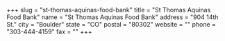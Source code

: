 +++
slug = "st-thomas-aquinas-food-bank"
title = "St Thomas Aquinas Food Bank"
name = "St Thomas Aquinas Food Bank"
address = "904 14th St."
city = "Boulder"
state = "CO"
postal = "80302"
website = ""
phone = "303-444-4159"
fax = ""
+++
